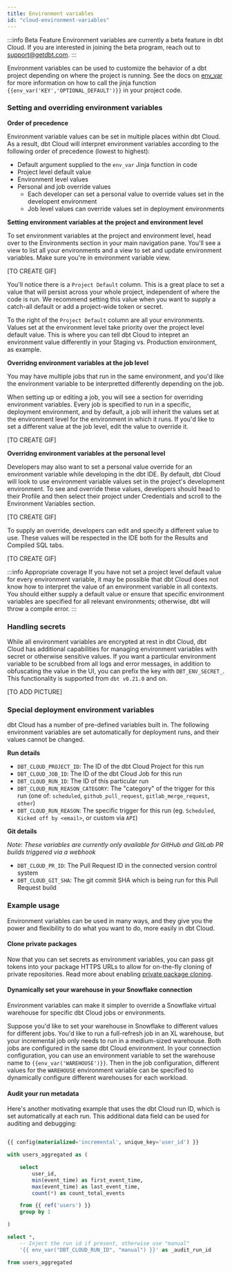 ```yaml
---
title: Environment variables
id: "cloud-environment-variables"
---
```


:::info Beta Feature
Environment variables are currently a beta feature in dbt Cloud. If you are interested in joining the beta program, reach out to support@getdbt.com.
:::

Environment variables can be used to customize the behavior of a dbt project depending on where the project is running. See the docs on
[env_var](dbt-jinja-functions/env_var) for more information on how to call the jinja function `{{env_var('KEY','OPTIONAL_DEFAULT')}}` in your project code.

### Setting and overriding environment variables

**Order of precedence**

Environment variable values can be set in multiple places within dbt Cloud. As a result, dbt Cloud will interpret environment variables according to the following order of precedence (lowest to highest):

 <Lightbox src="/img/docs/dbt-cloud/using-dbt-cloud/Environment Variables/env-var-precdence.png" title="Environment variables order of precedence"/>

 - Default argument supplied to the `env_var` Jinja function in code
 - Project level default value
 - Environment level values
 - Personal and job override values
    - Each developer can set a personal value to override values set in the developent environment 
    - Job level values can override values set in deployment environments

**Setting environment variables at the project and environment level**

To set environment variables at the project and environment level, head over to the Environments section in your main navigation pane. You'll see a view to list all your environments and a view to set and update environment variables. Make sure you're in environment variable view.

[TO CREATE GIF]

You'll notice there is a `Project Default` column. This is a great place to set a value that will persist across your whole project, independent of where the code is run. We recommend setting this value when you want to supply a catch-all default or add a project-wide token or secret.


To the right of the `Project Default` column are all your environments. Values set at the environment level take priority over the project level default value. This is where you can tell dbt Cloud to intepret an environment value differently in your Staging vs. Production environment, as example.

**Overridng environment variables at the job level**

You may have multiple jobs that run in the same environment, and you'd like the environment variable to be interpretted differently depending on the job. 

When setting up or editing a job, you will see a section for overriding environment variables. Every job is specified to run in a specific, deployment environment, and by default, a job will inherit the values set at the environment level for the environment in which it runs. If you'd like to set a different value at the job level, edit the value to override it.

[TO CREATE GIF]


**Overridng environment variables at the personal level**

Developers may also want to set a personal value override for an environment variable while developing in the dbt IDE. By default, dbt Cloud will look to use environment variable values set in the project's development environment. To see and override these values, developers should head to their Profile and then select their project under Credentials and scroll to the Environment Variables section. 

[TO CREATE GIF]


To supply an override, developers can edit and specify a different value to use. These values will be respected in the IDE both for the Results and Compiled SQL tabs.

[TO CREATE GIF]

:::info Appropriate coverage
If you have not set a project level default value for every environment variable, it may be possible that dbt Cloud does not know how to interpret the value of an environment variable in all contexts. You should either supply a default value or ensure that specific environment variables are specified for all relevant environments; otherwise, dbt will throw a compile error.
:::

### Handling secrets

While all environment variables are encrypted at rest in dbt Cloud, dbt Cloud has additional capabilities for managing environment variables with secret or otherwise sensitive values. If you want a particular environment variable to be scrubbed from all logs and error messages, in addition to obfuscating the value in the UI, you can prefix the key with `DBT_ENV_SECRET_`. This functionality is supported from `dbt v0.21.0` and on. 

[TO ADD PICTURE]

### Special deployment environment variables

dbt Cloud has a number of pre-defined variables built in. The following environment variables are set automatically for deployment runs, and their values cannot be changed.

**Run details**
- `DBT_CLOUD_PROJECT_ID`: The ID of the dbt Cloud Project for this run
- `DBT_CLOUD_JOB_ID`: The ID of the dbt Cloud Job for this run
- `DBT_CLOUD_RUN_ID`: The ID of this particular run
- `DBT_CLOUD_RUN_REASON_CATEGORY`: The "category" of the trigger for this run (one of: `scheduled`, `github_pull_request`, `gitlab_merge_request`, `other`)
- `DBT_CLOUD_RUN_REASON`: The specific trigger for this run (eg. `Scheduled`, `Kicked off by <email>`, or custom via `API`)

**Git details**

_Note: These variables are currently only available for GitHub and GitLab
PR builds triggered via a webhook_

- `DBT_CLOUD_PR_ID`: The Pull Request ID in the connected version control system
- `DBT_CLOUD_GIT_SHA`: The git commit SHA which is being run for this Pull Request build


### Example usage

Environment variables can be used in many ways, and they give you the power and flexibility to do what you want to do, more easily in dbt Cloud.

#### Clone private packages
Now that you can set secrets as environment variables, you can pass git tokens into your package HTTPS URLs to allow for on-the-fly cloning of private repositories. Read more about enabling [private package cloning](/building-a-dbt-project/package-management#private-packages).
#### Dynamically set your warehouse in your Snowflake connection
Environment variables can make it simpler to override a Snowflake virtual warehouse for specific dbt Cloud jobs or environments.  

Suppose you'd like to set your warehouse in Snowflake to different values for different jobs. You'd like to run a full-refresh job in an XL warehouse, but your incremental job only needs to run in a medium-sized warehouse. Both jobs are configured in the same dbt Cloud environment. In your connection configuration, you can use an environment variable to set the warehouse name to `{{env_var('WAREHOUSE')}}`. Then in the job configuration, different values for the `WAREHOUSE` environment variable can be specified to dynamically configure different warehouses for each workload.

<Lightbox src="/img/docs/dbt-cloud/using-dbt-cloud/Environment Variables/warehouse-override.png" title="Adding Environment Variables to your connection credentials"/>

#### Audit your run metadata
Here's another motivating example that uses the dbt Cloud run ID, which is set automatically at each run. This additional data field can be used for auditing and debugging:

```sql

{{ config(materialized='incremental', unique_key='user_id') }}

with users_aggregated as (

    select
        user_id,
        min(event_time) as first_event_time,
        max(event_time) as last_event_time,
        count(*) as count_total_events

    from {{ ref('users') }}
    group by 1

)

select *,
    -- Inject the run id if present, otherwise use "manual"
    '{{ env_var("DBT_CLOUD_RUN_ID", "manual") }}' as _audit_run_id

from users_aggregated
```
